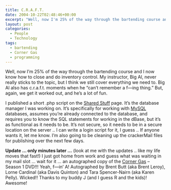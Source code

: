 ```yaml
---
title: C.R.A.F.T.
date: 2004-10-22T02:48:46+00:00
excerpt: "Well, now I'm 25% of the way through the bartending course and I now know how to close and do inventory control. My"
layout: post
categories:
  - People
  - Technology
tags:
  - bartending
  - Corner Gas
  - programming
---
```

Well, now I&#8217;m 25% of the way through the bartending course and I now know how to close and do inventory control. My instructor, Big Al, never really sticks to the topic, but I think we still cover everything we need to. Big Al also has c.r.a.f.t. moments when he &#8220;can&#8217;t remember a f&#8212;ing thing.&#8221; But, again, we get it worked out, and he&#8217;s a lot of fun.

I published a short .php script on the <a href="shared.php" rel="nofollow">Shared Stuff</a> page. It&#8217;s the database manager I was working on. It&#8217;s specifically for working with <a href="http://www.mysql.com" target="_blank">MySQL</a> databases, assumes you&#8217;re already connected to the database, and requires you to know the SQL statements for working in the dBase, but it&#8217;s as functional as it needs to be. It&#8217;s not secure, so it needs to be in a secure location on the server .. I can write a login script for it, I guess .. If anyone wants it, let me know. I&#8217;m also going to be cleaning up the crackerMail files for publishing over the next few days.

**Update &#8230; only minutes later &#8230;** (look at me with the updates .. like my life moves that fast!) I just got home from work and guess what was waiting in my mail slot &#8230; wait for it &#8230; an autographed copy of the <a href="http://www.cornergas.com" target="_blank">Corner Gas</a> &#8211; Season 1 DVD!!! Yeah, f&#8212;in&#8217; A! Autographed by Brent Butt (aka Brent Leroy), Lorne Cardinal (aka Davis Quinton) and Tara Spencer-Nairn (aka Karen Pelly). Wicked!! Thanks to my buddy J (and I guess R and the kids)! Awesome!